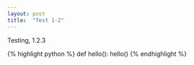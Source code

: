 ```yaml
---
layout: post
title:  "Test 1-2"
---
```


Testing, 1.2.3

{% highlight python %}
def hello():
    hello()
{% endhighlight %}
